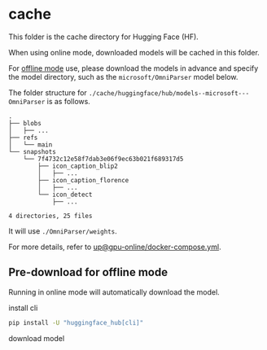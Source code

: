 # cache

This folder is the cache directory for Hugging Face (HF).

When using online mode, downloaded models will be cached in this folder.

For [offline mode](https://huggingface.co/docs/transformers/main/installation#offline-mode) use, please download the models in advance and specify the model directory,
such as the `microsoft/OmniParser` model below.

The folder structure for `./cache/huggingface/hub/models--microsoft---OmniParser` is as follows.

```
.
├── blobs
│   ├── ...
├── refs
│   └── main
└── snapshots
    └── 7f4732c12e58f7dab3e06f9ec63b021f689317d5
        ├── icon_caption_blip2
        │   ├── ...
        ├── icon_caption_florence
        │   ├── ...
        └── icon_detect
            ├── ...

4 directories, 25 files
```

It will use `./OmniParser/weights`.

For more details, refer to [up@gpu-online/docker-compose.yml](./../docker/up@gpu-online/docker-compose.yml).


## Pre-download for offline mode

Running in online mode will automatically download the model.

install cli

```bash
pip install -U "huggingface_hub[cli]"
```

download model

```bash
huggingface-cli download --cache-dir ./cache/huggingface/hub --revision main --local-dir ./OmniParser/weights microsoft/OmniParser
huggingface-cli download --cache-dir ./cache/huggingface/hub --revision master --local-dir ./cache/.EasyOCR/model xiaoyao9184/easyocr --include english_g2.pth
huggingface-cli download --cache-dir ./cache/huggingface/hub --revision master --local-dir ./cache/.EasyOCR/model xiaoyao9184/easyocr --include craft_mlt_25k.pth 
```